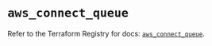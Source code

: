 # `aws_connect_queue`

Refer to the Terraform Registry for docs: [`aws_connect_queue`](https://registry.terraform.io/providers/hashicorp/aws/5.94.1/docs/resources/connect_queue).
